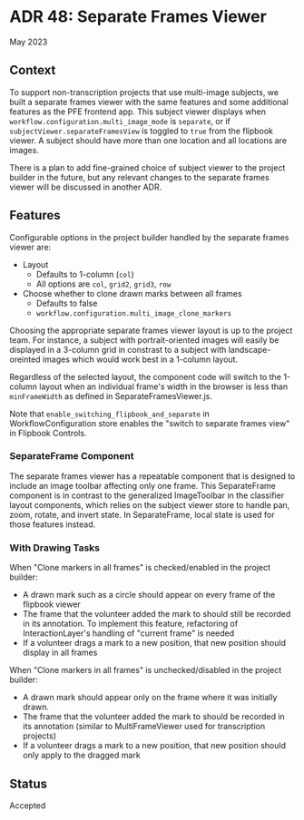 # ADR 48: Separate Frames Viewer

May 2023


## Context

To support non-transcription projects that use multi-image subjects, we built a separate frames viewer with the same features and some additional features as the PFE frontend app. This subject viewer displays when `workflow.configuration.multi_image_mode` is `separate`, or if `subjectViewer.separateFramesView` is toggled to `true` from the flipbook viewer. A subject should have more than one location and all locations are images.

 There is a plan to add fine-grained choice of subject viewer to the project builder in the future, but any relevant changes to the separate frames viewer will be discussed in another ADR.


## Features

Configurable options in the project builder handled by the separate frames viewer are:
- Layout
    - Defaults to 1-column (`col`)
    - All options are `col`, `grid2`, `grid3`, `row`
- Choose whether to clone drawn marks between all frames
    - Defaults to false
    - `workflow.configuration.multi_image_clone_markers`

Choosing the appropriate separate frames viewer layout is up to the project team. For instance, a subject with portrait-oriented images will easily be displayed in a 3-column grid in constrast to a subject with landscape-oreinted images which would work best in a 1-column layout.

Regardless of the selected layout, the component code will switch to the 1-column layout when an individual frame's width in the browser is less than `minFrameWidth` as defined in SeparateFramesViewer.js.

Note that `enable_switching_flipbook_and_separate` in WorkflowConfiguration store enables the "switch to separate frames view" in Flipbook Controls.

### SeparateFrame Component

The separate frames viewer has a repeatable component that is designed to include an image toolbar affecting only one frame. This SeparateFrame component is in contrast to the generalized ImageToolbar in the classifier layout components, which relies on the subject viewer store to handle pan, zoom, rotate, and invert state. In SeparateFrame, local state is used for those features instead.

### With Drawing Tasks

When "Clone markers in all frames" is checked/enabled in the project builder:
- A drawn mark such as a circle should appear on every frame of the flipbook viewer
- The frame that the volunteer added the mark to should still be recorded in its annotation. To implement this feature, refactoring of InteractionLayer's handling of "current frame" is needed
- If a volunteer drags a mark to a new position, that new position should display in all frames

When "Clone markers in all frames" is unchecked/disabled in the project builder:
- A drawn mark should appear only on the frame where it was initially drawn. 
- The frame that the volunteer added the mark to should be recorded in its annotation (similar to MultiFrameViewer used for transcription projects)
- If a volunteer drags a mark to a new position, that new position should only apply to the dragged mark


## Status
Accepted
